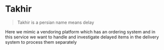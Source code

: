 # Takhir

> Takhir is a persian name means delay

Here we mimic a vendoring platform which has an ordering system and in this service we want to handle and investigate delayed items in the delivery system to process them separately
